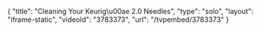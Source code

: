 {
    "title": "Cleaning Your Keurig\u00ae 2.0 Needles",
    "type": "solo",
    "layout": "iframe-static",
    "videoId": "3783373",
    "url": "\/tvpembed\/3783373"
}